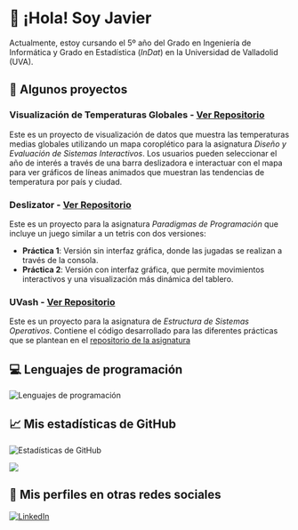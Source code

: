 # 👋 ¡Hola! Soy Javier

Actualmente, estoy cursando el 5º año del Grado en Ingeniería de Informática y Grado en Estadística (*InDat*) en la Universidad de Valladolid (UVA).

## 📁 Algunos proyectos 
### **Visualización de Temperaturas Globales** - [Ver Repositorio](https://github.com/JaviGames184/uva.desi)
Este es un proyecto de visualización de datos que muestra las temperaturas medias globales utilizando un mapa coroplético para la asignatura *Diseño y Evaluación de Sistemas Interactivos*.
Los usuarios pueden seleccionar el año de interés a través de una barra deslizadora e interactuar con el mapa para ver gráficos de líneas animados que muestran las tendencias de temperatura por país y ciudad. 

### **Deslizator** - [Ver Repositorio](https://github.com/JaviGames184/uva.paradigmasprogramacion)
Este es un proyecto para la asignatura *Paradigmas de Programación* que incluye un juego similar a un tetris con dos versiones:
- **Práctica 1**: Versión sin interfaz gráfica, donde las jugadas se realizan a través de la consola.
- **Práctica 2**: Versión con interfaz gráfica, que permite movimientos interactivos y una visualización más dinámica del tablero.

### **UVash** - [Ver Repositorio](https://github.com/JaviGames184/uva.eso)
Este es un proyecto para la asignatura de *Estructura de Sistemas Operativos*.
Contiene el código desarrollado para las diferentes prácticas que se plantean en el [repositorio de la asignatura](https://github.com/bsahelices/laboratorio-eso)

## 💻 Lenguajes de programación
![Lenguajes de programación](https://github-readme-stats.vercel.app/api/top-langs/?username=JaviGames184&layout=compact&theme=radical&locale=es)
  
## 📈 Mis estadísticas de GitHub
![Estadísticas de GitHub](https://github-readme-stats.vercel.app/api?username=JaviGames184&show_icons=true&theme=radical&locale=es)

![](https://visitcount.itsvg.in/api?id=JaviGames184&icon=0&color=12)

## 👤 Mis perfiles en otras redes sociales
[![LinkedIn](https://img.shields.io/badge/LinkedIn-%230077B5.svg?logo=linkedin&logoColor=white)](https://www.linkedin.com/in/javierramosjimeno/) 

